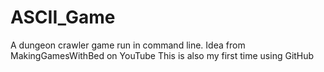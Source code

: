 # ASCII_Game
A dungeon crawler game run in command line.
Idea from MakingGamesWithBed on YouTube
This is also my first time using GitHub
